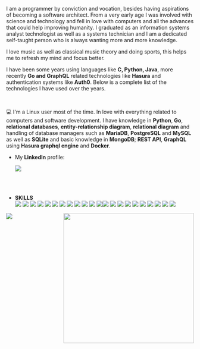 I am a programmer by conviction and vocation, besides having aspirations of becoming a software architect. From a very early age I was involved with science and technology and fell in love with computers and all the advances that could help improving humanity. I graduated as an information systems analyst technologist as well as a systems technician and I am a dedicated self-taught person who is always wanting more and more knowledge. 

I love music as well as classical music theory and doing sports, this helps me to refresh my mind and focus better.

I have been some years using languages like **C, Python, Java**, more recently **Go and GraphQL** related technologies like **Hasura** and authentication systems like **Auth0**. Below is a complete list of the technologies I have used over the years.

<br/>

💻 I'm a Linux user most of the time. In love with everything related to computers and software development. I have knowledge in **Python**,  **Go**, **relational databases**, **entity-relationship diagram**, **relational diagram** and handling of database managers such as **MariaDB**, **PostgreSQL** and **MySQL** as well as **SQLite** and basic knowledge in **MongoDB**; **REST API**, **GraphQL** using **Hasura graphql engine** and **Docker**.

- My **LinkedIn** profile:
  
  <a href="https://www.linkedin.com/in/edmart1988/" target="_blank">
  <img src="https://img.shields.io/badge/linkedin-%230077B5.svg?&style=for-the-badge&logo=linkedin&logoColor=white" /></a>

<br/><br/>

  - **SKILLS**<br/>
<img src="https://img.shields.io/badge/Python-3776AB?style=for-the-badge&logo=python&logoColor=white"/> <img src="https://img.shields.io/badge/json-5E5C5C?style=for-the-badge&logo=json&logoColor=white"/> <img src="https://img.shields.io/badge/MySQL-00000F?style=for-the-badge&logo=mysql&logoColor=white"/> <img src="https://img.shields.io/badge/SQLite-07405E?style=for-the-badge&logo=sqlite&logoColor=white"/> <img src="https://img.shields.io/badge/MariaDB-003545?style=for-the-badge&logo=mariadb&logoColor=white"/> <img src="https://img.shields.io/badge/Docker-2CA5E0?style=for-the-badge&logo=docker&logoColor=white"/> <img src="https://img.shields.io/badge/Git-F05032?style=for-the-badge&logo=git&logoColor=white"/> <img src="https://img.shields.io/badge/github-%23121011.svg?style=for-the-badge&logo=github&logoColor=white"> <img src="https://img.shields.io/badge/JWT-000000?style=for-the-badge&logo=JSON%20web%20tokens&logoColor=white"/> <img src="https://img.shields.io/badge/Windows-0078D6?style=for-the-badge&logo=windows&logoColor=white"/> <img src="https://img.shields.io/badge/Debian-A81D33?style=for-the-badge&logo=debian&logoColor=white"/> <img src="https://img.shields.io/badge/PostgreSQL-316192?style=for-the-badge&logo=postgresql&logoColor=white"><img src="https://img.shields.io/badge/Flask-000000?style=for-the-badge&logo=flask&logoColor=white"> <img src="https://img.shields.io/badge/Hasura-000000?style=for-the-badge&logo=hasura&logoColor=ffffff"> <img src="https://img.shields.io/badge/VIM-%2311AB00.svg?&style=for-the-badge&logo=vim&logoColor=white"> <img src="https://img.shields.io/badge/Linux-FCC624?style=for-the-badge&logo=linux&logoColor=black"> <img src="https://img.shields.io/badge/Fedora-294172?style=for-the-badge&logo=fedora&logoColor=white"> <img src="https://img.shields.io/badge/Go-00ADD8?style=for-the-badge&logo=go&logoColor=white"> <img src="https://img.shields.io/badge/azure-%230072C6.svg?style=for-the-badge&logo=microsoftazure&logoColor=white"> <img src= "https://img.shields.io/badge/DigitalOcean-%230167ff.svg?style=for-the-badge&logo=digitalOcean&logoColor=white"> <img src="https://img.shields.io/badge/NeoVim-%2357A143.svg?&style=for-the-badge&logo=neovim&logoColor=white)"> <img src="https://img.shields.io/badge/Visual%20Studio%20Code-0078d7.svg?style=for-the-badge&logo=visual-studio-code&logoColor=white">
  
  <a href="https://github-readme-stats-delta-sepia-75.vercel.app/api/top-langs/?username=Edmartt&asdadiuaiuiau&count_private=true&show_icons=true&theme=gruvbox"><img align="left" src="https://github-readme-stats.vercel.app/api/top-langs/?username=Edmartt&asdadiuaiuiau&count_private=true&show_icons=true&theme=gruvbox&hide=java,css,html"></a>


<a href="https://github-readme-stats-delta-sepia-75.vercel.app/api?username=Edmartt&asasadsadadaiueuiaeiu&show_icons=true&count_private=true&theme=gruvbox" width="350"><img align="right" src="https://github-readme-stats-delta-sepia-75.vercel.app/api?username=Edmartt&asasadsadadaiueuiaeiu&show_icons=true&count_private=true&theme=gruvbox" width="350"></a>

<!--
**Edmartt/Edmartt** is a ✨ _special_ ✨ repository because its `README.md` (this file) appears on your GitHub profile.

Here are some ideas to get you started:

- 🔭 I’m currently working on ...
- 🌱 I’m currently learning ...
- 👯 I’m looking to collaborate on ...
- 🤔 I’m looking for help with ...
- 💬 Ask me about ...
- 📫 How to reach me: ...
- 😄 Pronouns: ...
- ⚡ Fun fact: ...
-->
